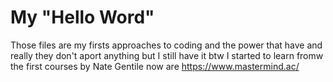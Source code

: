 # My "Hello Word"

Those files are my firsts approaches to coding and the power that have and really they don't aport anything but I still have it btw I started to learn fromw the first courses by Nate Gentile now are https://www.mastermind.ac/
